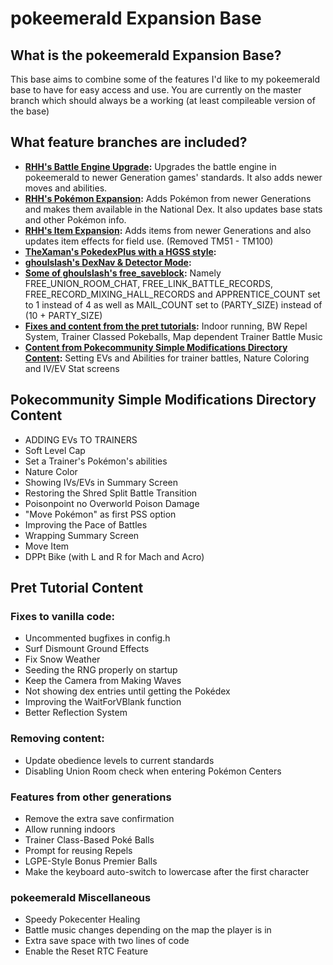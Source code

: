 # pokeemerald Expansion Base

## What is the pokeemerald Expansion Base?

This base aims to combine some of the features I'd like to my pokeemerald base to have for easy access and use.
You are currently on the master branch which should always be a working (at least compileable version of the base)

## What feature branches are included?

- **[RHH's Battle Engine Upgrade](../tree/battle_engine):** Upgrades the battle engine in pokeemerald to newer Generation games' standards. It also adds newer moves and abilities.
- **[RHH's Pokémon Expansion](../tree/pokemon_expansion):** Adds Pokémon from newer Generations and makes them available in the National Dex. It also updates base stats and other Pokémon info.
- **[RHH's Item Expansion](../tree/item_expansion):** Adds items from newer Generations and also updates item effects for field use. (Removed TM51 - TM100)
- **[TheXaman's PokedexPlus with a HGSS style](https://www.pokecommunity.com/showthread.php?t=441996):** 
- **[ghoulslash's DexNav & Detector Mode](https://www.pokecommunity.com/showthread.php?t=440571):**
- **[Some of ghoulslash's free_saveblock](https://www.pokecommunity.com/showthread.php?p=10168472#post10168472):** Namely FREE_UNION_ROOM_CHAT, FREE_LINK_BATTLE_RECORDS, FREE_RECORD_MIXING_HALL_RECORDS and APPRENTICE_COUNT set to 1 instead of 4 as well as MAIL_COUNT set to (PARTY_SIZE) instead of (10 + PARTY_SIZE)
- **[Fixes and content from the pret tutorials](https://github.com/pret/pokeemerald/wiki/Tutorials):** Indoor running, BW Repel System, Trainer Classed Pokeballs, Map dependent Trainer Battle Music
- **[Content from Pokecommunity Simple Modifications Directory Content](https://www.pokecommunity.com/showthread.php?t=416647):** Setting EVs and Abilities for trainer battles, Nature Coloring and IV/EV Stat screens 

## Pokecommunity Simple Modifications Directory Content
- ADDING EVs TO TRAINERS
- Soft Level Cap
- Set a Trainer's Pokémon's abilities
- Nature Color
- Showing IVs/EVs in Summary Screen
- Restoring the Shred Split Battle Transition
- Poisonpoint no Overworld Poison Damage
- "Move Pokémon" as first PSS option
- Improving the Pace of Battles
- Wrapping Summary Screen
- Move Item
- DPPt Bike (with L and R for Mach and Acro)

## Pret Tutorial Content

### Fixes to vanilla code:
- Uncommented bugfixes in config.h
- Surf Dismount Ground Effects
- Fix Snow Weather
- Seeding the RNG properly on startup
- Keep the Camera from Making Waves
- Not showing dex entries until getting the Pokédex
- Improving the WaitForVBlank function
- Better Reflection System

### Removing content:
- Update obedience levels to current standards
- Disabling Union Room check when entering Pokémon Centers

### Features from other generations
- Remove the extra save confirmation
- Allow running indoors
- Trainer Class-Based Poké Balls
- Prompt for reusing Repels
- LGPE-Style Bonus Premier Balls
- Make the keyboard auto-switch to lowercase after the first character

### pokeemerald Miscellaneous
- Speedy Pokecenter Healing
- Battle music changes depending on the map the player is in
- Extra save space with two lines of code
- Enable the Reset RTC Feature
